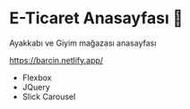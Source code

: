 # E-Ticaret Anasayfası 🛒

Ayakkabı ve Giyim mağazası anasayfası

https://barcin.netlify.app/

* Flexbox
* JQuery
* Slick Carousel
